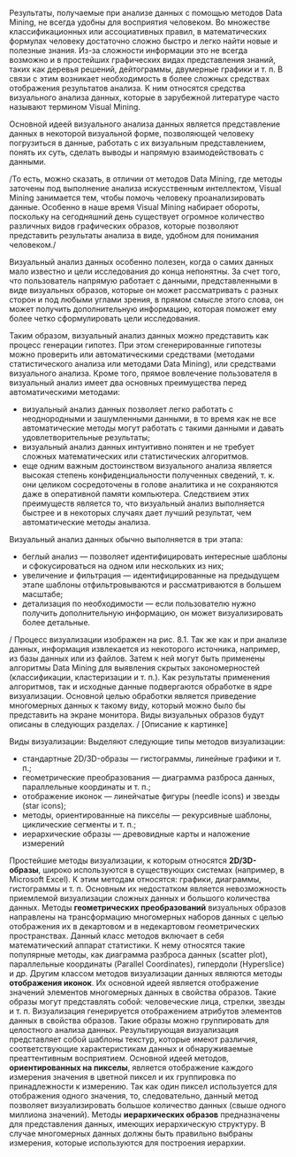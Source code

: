 Результаты, получаемые при анализе данных с помощью методов Data Mining, не всегда удобны для восприятия человеком. Во множестве классификационных или ассоциативных правил, в математических формулах человеку достаточно сложно быстро и легко найти новые и полезные знания. Из-за сложности информации это не всегда возможно и в простейших графических видах представления знаний, таких как деревья решений, дейтограммы, двумерные графики и т. п. В связи с этим возникает необходимость в более сложных средствах отображения результатов анализа. К ним относятся средства визуального анализа данных, которые в зарубежной литературе часто называют термином Visual Mining.

Основной идеей визуального анализа данных является представление данных в некоторой визуальной форме, позволяющей человеку погрузиться в данные, работать с их визуальным представлением, понять их суть, сделать выводы и напрямую взаимодействовать с данными. 

/То есть, можно сказать, в отличии от методов Data Mining, где методы заточены под выполнение анализа искусственным интеллектом, Visual Mining занимается тем, чтобы помочь человеку проанализировать данные. Особенно в наше время Visual Mining набирает обороты, поскольку на сегодняшний день существует огромное количество различных видов графических образов, которые позволяют представить результаты анализа в виде, удобном для понимания человеком./

Визуальный анализ данных особенно полезен, когда о самих данных мало известно и цели исследования до конца непонятны. За счет того, что пользователь напрямую работает с данными, представленными в виде визуальных образов, которые он может рассматривать с разных сторон и под любыми углами зрения, в прямом смысле этого слова, он может получить дополнительную информацию, которая поможет ему более четко сформулировать цели исследования. 

Таким образом, визуальный анализ данных можно представить как процесс генерации гипотез. При этом сгенерированные гипотезы можно проверить
или автоматическими средствами (методами статистического анализа или методами Data Mining), или средствами визуального анализа. Кроме того, прямое вовлечение пользователя в визуальный анализ имеет два основных преимущества перед автоматическими методами:
 * визуальный анализ данных позволяет легко работать с неоднородными и зашумленными данными, в то время как не все автоматические методы
могут работать с такими данными и давать удовлетворительные результаты;
 * визуальный анализ данных интуитивно понятен и не требует сложных математических или статистических алгоритмов. 
 * еще одним важным достоинством визуального анализа является высокая степень конфиденциальности полученных сведений, т. к. они целиком сосредоточены в голове аналитика и не сохраняются даже в оперативной памяти компьютера. 
Следствием этих преимуществ является то, что визуальный анализ выполняется быстрее и в некоторых случаях дает лучший результат, чем автоматические методы анализа.

Визуальный анализ данных обычно выполняется в три этапа:
 * беглый анализ — позволяет идентифицировать интересные шаблоны и сфокусироваться на одном или нескольких из них; 
 * увеличение и фильтрация — идентифицированные на предыдущем этапе шаблоны отфильтровываются и рассматриваются в большем масштабе;
 * детализация по необходимости — если пользователю нужно получить дополнительную информацию, он может визуализировать более детальные.
 
/ Процесс визуализации изображен на рис. 8.1. Так же как и при анализе данных, информация извлекается из некоторого источника, например, из базы данных или из файлов. Затем к ней могут быть применены алгоритмы Data Mining для выявления скрытых закономерностей (классификации, кластеризации и т. п.). Как результаты применения алгоритмов, так и исходные данные подвергаются обработке в ядре визуализации. Основной целью обработки является приведение многомерных данных к такому виду, который можно было бы представить на экране монитора. Виды визуальных образов будут описаны в следующих разделах. / [Описание к картинке]

Виды визуализации: Выделяют следующие типы методов визуализации:
 * стандартные 2D/3D-образы — гистограммы, линейные графики и т. п.;
 * геометрические преобразования — диаграмма разброса данных, параллельные координаты и т. п.;
 * отображение иконок — линейчатые фигуры (needle icons) и звезды (star icons); 
 * методы, ориентированные на пикселы — рекурсивные шаблоны, циклические сегменты и т. п.;
 * иерархические образы — древовидные карты и наложение измерений
 
Простейшие методы визуализации, к которым относятся **2D/3D-образы**, широко используются в существующих системах (например, в Microsoft Excel). К этим методам относятся: графики, диаграммы, гистограммы и т. п. Основным их недостатком является невозможность приемлемой визуализации сложных данных и большого количества данных.
Методы **геометрических преобразований** визуальных образов направлены на трансформацию многомерных наборов данных с целью отображения их в декартовом и в недекартовом геометрических пространствах. Данный класс методов включает в себя математический аппарат статистики. К нему относятся такие популярные методы, как диаграмма разброса данных (scatter plot), параллельные координаты (Parallel Coordinates), гипердоли (Hyperslice) и др.
Другим классом методов визуализации данных являются методы **отображения иконок**. Их основной идеей является отображение значений элементов многомерных данных в свойства образов. Такие образы могут представлять собой: человеческие лица, стрелки, звезды и т. п. Визуализация генерируется отображением атрибутов элементов данных в свойства образов. Такие образы можно группировать для целостного анализа данных. Результирующая визуализация представляет собой шаблоны текстур, которые имеют различия, соответствующие характеристикам данных и обнаруживаемые преаттентивным восприятием.
Основной идеей методов, **ориентированных на пикселы**, является отображение каждого измерения значения в цветной пиксел и их группировка по принадлежности к измерению. Так как один пиксел используется для отображения одного значения, то, следовательно, данный метод позволяет визуализировать большое количество данных (свыше одного миллиона значений).
Методы **иерархических образов** предназначены для представления данных, имеющих иерархическую структуру. В случае многомерных данных должны быть правильно выбраны измерения, которые используются для построения иерархии. 
